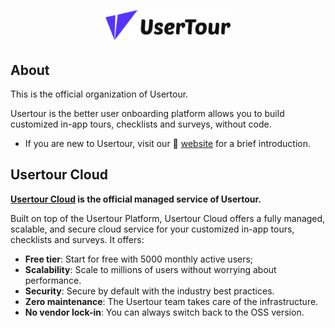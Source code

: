 <p align="center">
  <a href="usertour.io" target="_blank" align="center" alt="Go to Usertour website">
   <picture>
      <img width="200" src="https://github.com/usertour/.github/blob/main/profile/logo.svg" alt="Usertour logo">
    </picture>
  </a>
</p>

## About

This is the official organization of Usertour.

Usertour is the better user onboarding platform allows you to build customized in-app tours, checklists and surveys, without code.

- If you are new to Usertour, visit our 🎨 [website](https://usertour.io) for a brief introduction.

## Usertour Cloud

**[Usertour Cloud](https://www.usertour.io) is the official managed service of Usertour.**

Built on top of the Usertour Platform, Usertour Cloud offers a fully managed, scalable, and secure cloud service for your customized in-app tours, checklists and surveys. It offers:

- **Free tier**: Start for free with 5000 monthly active users; 
- **Scalability**: Scale to millions of users without worrying about performance.
- **Security**: Secure by default with the industry best practices.
- **Zero maintenance**: The Usertour team takes care of the infrastructure.
- **No vendor lock-in**: You can always switch back to the OSS version.


